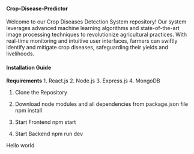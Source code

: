 #### **Crop-Disease-Predictor**
Welcome to our Crop Diseases Detection System repository! Our system leverages advanced machine learning algorithms and state-of-the-art image processing techniques to revolutionize agricultural practices. With real-time monitoring and intuitive user interfaces, farmers can swiftly identify and mitigate crop diseases, safeguarding their yields and livelihoods.

#### **Installation Guide**

**Requirements**
    1. React.js
    2. Node.js
    3. Express.js 
    4. MongoDB
    
1. Clone the Repository
  
2. Download node modules and all dependencies from package.json file
    npm install
    
3. Start Frontend
    npm start

4. Start Backend
    npm run dev
         
Hello world